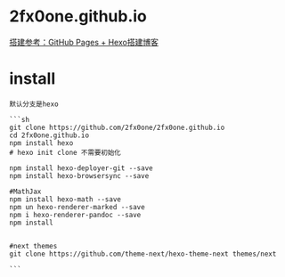 # 2fx0one.github.io
[搭建参考：GitHub Pages + Hexo搭建博客](https://zhuanlan.zhihu.com/p/26625249)

# install
    默认分支是hexo
    
    ```sh
    git clone https://github.com/2fx0one/2fx0one.github.io
    cd 2fx0one.github.io
    npm install hexo
    # hexo init clone 不需要初始化
    
    npm install hexo-deployer-git --save
    npm install hexo-browsersync --save
    
    #MathJax
    npm install hexo-math --save
    npm un hexo-renderer-marked --save
    npm i hexo-renderer-pandoc --save
    npm install


    #next themes
    git clone https://github.com/theme-next/hexo-theme-next themes/next
    
    ```

